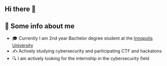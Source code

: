## Hi there 👋
## 🎯 Some info about me
- 🎓 Currently I am 2nd year Bachelor degree student at the [Innopolis University](https://innopolis.university/en/)
- ✍️ Actively studying cybersecurity and participating CTF and hackatons
- 🔍 I am actively looking for the internship in the cybersecurity field

<!--
**CacucoH/CacucoH** is a ✨ _special_ ✨ repository because its `README.md` (this file) appears on your GitHub profile.

Here are some ideas to get you started:

- 🔭 I’m currently working on ...
- 🌱 I’m currently learning ...
- 👯 I’m looking to collaborate on ...
- 🤔 I’m looking for help with ...
- 💬 Ask me about ...
- 📫 How to reach me: ...
- 😄 Pronouns: ...
- ⚡ Fun fact: ...
-->

